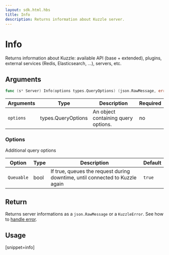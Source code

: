 ```yaml
---
layout: sdk.html.hbs
title: Info
description: Returns information about Kuzzle server.
---
```


# Info

<SinceBadge version="1.0.0" />

Returns information about Kuzzle: available API (base + extended), plugins, external services (Redis, Elasticsearch, ...), servers, etc.

## Arguments

```go
func (s* Server) Info(options types.QueryOptions) (json.RawMessage, error)
```

| Arguments | Type               | Description                         | Required |
| --------- | ------------------ | ----------------------------------- | -------- |
| `options` | types.QueryOptions | An object containing query options. | no       |

### **Options**

Additional query options

| Option     | Type | Description                                                                  | Default |
| ---------- | ---- | ---------------------------------------------------------------------------- | ------- |
| `Queuable` | bool | If true, queues the request during downtime, until connected to Kuzzle again | `true`  |

## Return

Returns server informations as a `json.RawMessage` or a `KuzzleError`. See how to [handle error](/sdk-reference/go/1/error-handling).

## Usage

[snippet=info]
